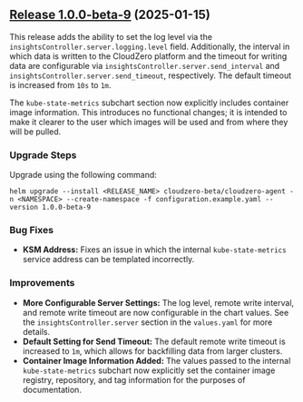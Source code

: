 ## [Release 1.0.0-beta-9](https://github.com/Cloudzero/cloudzero-charts/compare/0.0.28...1.0.0-beta-9) (2025-01-15)

This release adds the ability to set the log level via the `insightsController.server.logging.level` field. Additionally, the interval in which data is written to the CloudZero platform and the timeout for writing data are configurable via `insightsController.server.send_interval` and `insightsController.server.send_timeout`, respectively. The default timeout is increased from `10s` to `1m`.

The `kube-state-metrics` subchart section now explicitly includes container image information. This introduces no functional changes; it is intended to make it clearer to the user which images will be used and from where they will be pulled.

### Upgrade Steps

Upgrade using the following command:

```console
helm upgrade --install <RELEASE_NAME> cloudzero-beta/cloudzero-agent -n <NAMESPACE> --create-namespace -f configuration.example.yaml --version 1.0.0-beta-9
```

### Bug Fixes

- **KSM Address:** Fixes an issue in which the internal `kube-state-metrics` service address can be templated incorrectly.

### Improvements

- **More Configurable Server Settings:** The log level, remote write interval, and remote write timeout are now configurable in the chart values. See the `insightsController.server` section in the `values.yaml` for more details.
- **Default Setting for Send Timeout:** The default remote write timeout is increased to `1m`, which allows for backfilling data from larger clusters.
- **Container Image Information Added:** The values passed to the internal `kube-state-metrics` subchart now explicitly set the container image registry, repository, and tag information for the purposes of documentation.
